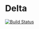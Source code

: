 # Delta

[![Build Status](https://github.com/benjwweber/Delta.jl/actions/workflows/CI.yml/badge.svg?branch=main)](https://github.com/benjwweber/Delta.jl/actions/workflows/CI.yml?query=branch%3Amain)
